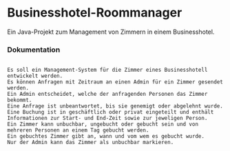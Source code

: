 
# Businesshotel-Roommanager
Ein Java-Projekt zum Management von Zimmern in einem Businesshotel. 


### Dokumentation

```

Es soll ein Management-System für die Zimmer eines Businesshotell entwickelt werden.
Es können Anfragen mit Zeitraum an einen Admin für ein Zimmer gesendet werden. 
Ein Admin entscheidet, welche der anfragenden Personen das Zimmer bekommt.
Eine Anfrage ist unbeantwortet, bis sie genemigt oder abgelehnt wurde.
Eine Buchung ist in geschäftlich oder privat eingeteilt und enthält Informationen zur Start- und End-Zeit sowie zur jeweligen Person.
Ein Zimmer kann unbuchbar, ungebucht oder gebucht sein und von mehreren Personen an einem Tag gebucht werden.
Ein gebuchtes Zimmer gibt an, wann und vom wem es gebucht wurde.
Nur der Admin kann das Zimmer als unbuchbar markieren. 

```

